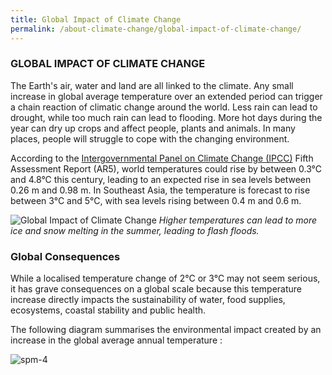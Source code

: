 ```yaml
---
title: Global Impact of Climate Change
permalink: /about-climate-change/global-impact-of-climate-change/
---
```


### GLOBAL IMPACT OF CLIMATE CHANGE

The Earth's air, water and land are all linked to the climate. Any small increase in global average temperature over an extended period can trigger a chain reaction of climatic change around the world. Less rain can lead to drought, while too much rain can lead to flooding. More hot days during the year can dry up crops and affect people, plants and animals. In many places, people will struggle to cope with the changing environment.

According to the [<a href="http://www.ipcc.ch/" target="_blank">Intergovernmental Panel on Climate Change (IPCC)</a>](http://www.ipcc.ch/) Fifth Assessment Report (AR5), world temperatures could rise by between 0.3°C and 4.8°C this century, leading to an expected rise in sea levels between 0.26 m and 0.98 m. In Southeast Asia, the temperature is forecast to rise between 3°C and 5°C, with sea levels rising between 0.4 m and 0.6 m.

![Global Impact of Climate Change](/images/global-impact-of-climate-change.jpg "Global Impact of Climate Change")
*Higher temperatures can lead to more ice and snow melting in the summer, leading to flash floods.*

### Global Consequences
While a localised temperature change of 2°C or 3°C may not seem serious, it has grave consequences on a global scale because this temperature increase directly impacts the sustainability of water, food supplies, ecosystems, coastal stability and public health.

The following diagram summarises the environmental impact created by an increase in the global average annual temperature :

![spm-4](/images/spm-4.png "spm-4")


